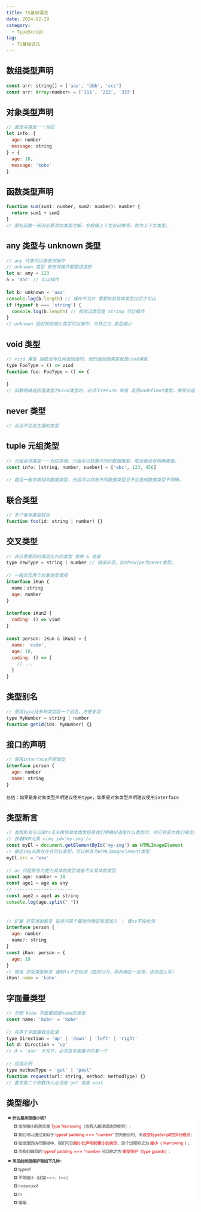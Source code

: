 ```yaml
---
title: TS基础语法
date: 2024-02-29
category:
  - TypeScript
tag:
  - TS基础语法
---
```


## 数组类型声明

```javascript
const arr: string[] = ['aaa', 'bbb', 'ccc']
const arr: Array<number> = ['111', '222', '333']
```

## 对象类型声明

```javascript
// 属性与类型一一对应
let info: {
  age: number
  message: string
} = {
  age: 18,
  message: 'kobe'
}
```

## 函数类型声明

```javascript
function sum(sum1: number, sum2: number): number {
  return sum1 + sum2
}
// 匿名函数一般没必要添加类型注解，会根据上下文自动推导。称为上下文类型。
```

## any 类型与 unknown 类型

```javascript
// any 代表可以做任何操作
// unknown 类型 做任何操作都是违法的
let a: any = 123
a = 'abc' // 可以操作

let b: unknown = 'aaa'
console.log(b.length) // 操作不允许 需要校验具体类型过后才可以
if (typeof b === 'string') {
  console.log(b.length) // 校验过类型是 string 可以操作
}
// unknown 经过校验缩小类型可以操作，也称之为 类型缩小
```

## void 类型

```javascript
// viod 类型 函数没有任何返回值时，他的返回值类型就是viod类型
type FooType = () => viod
function foo: FooType = () => {

}
// 函数明确返回值类型为viod类型时，必须不return 或者 返回undefined类型，推导出返回类型为void的时候，可以返回任意类型。
```

## never 类型

```javascript
// 永远不会发生值的类型
```

## tuple 元组类型

```javascript
// 元组会将类型一一对应存储，元组可以放置不同的数据类型，取出值会有明确类型。
const info: [string, number, number] = ['abc', 123, 456]

// 数组一般存放相同数据类型，元组可以存放不同数据类型且不会造成数据类型不明确。
```

## 联合类型

```javascript
// 多个基本类型联合
function foo(id: string | number) {}
```

## 交叉类型

```javascript
// 表示需要同时满足左右的类型 使用 & 连接
type newType = string | number // 错误示范，此时newTpe为never类型。

// 一般交叉两个对象类型使用
interface iKun {
  name：string
  age: number
}

interface iKun2 {
  coding: () => viod
}

const person: iKun & iKun2 = {
  name: 'code',
  age: 18,
  coding: () => {
    // ...
  }
}
```

## 类型别名

```javascript
// 使用type给多种类型起一个别名，方便复用
type MyNumber = string | number
function getId(ids: MyNumber) {}
```

## 接口的声明

```javascript
// 使用interface声明类型
interface person {
  age: number
  name: string
}

总结：如果是非对象类型声明建议使用type，如果是对象类型声明建议使用interface
```

## 类型断言

```javascript
// 类型断言可以再ts无法推导具体类型但是我们明确知道是什么类型时，将它转变为我们确定的类型。
// 获取DOM元素 <img id='my-img'/>
const myEl = document.getElementById('my-img') as HTMLImageElement
// 确定img元素存在且可以拿到，可以断言为HTMLImageElement类型
myEl.src = 'xxx'

// as 只能断言为更为具体的类型或者不太具体的类型
const age: number = 18
const age1 = age as any
// ----------------------
const age2 = age1 as string
console.log(age.split(" "))


// 扩展 非空类型断言 在访问某个属性时确定有值加入 ！ 使ts不在检测
interface person {
  age: number
  name?: string
}
const iKun: person = {
  age: 19
}
// 使用 非空类型断言 强制ts不在检测（危险行为，除非确定一定有，否则这么写）
iKun!.name = 'kobe'


```

## 字面量类型

```javascript
// 示例 kobe 字面量就是name的类型
const name: 'kobe' = 'kobe'

// 将多个字面量联合起来
type Direction = 'up' | 'down' | 'left' | 'right'
let d: Direction = 'up'
// d = 'aaa' 不允许，必须是字面量中的某一个

// 应用示例
type methodType = 'get' | 'post'
function request(url: string, method: methodType) {}
// 要求第二个参数传入必须是 get 或者 post
```

## 类型缩小

![类型缩小](./image/类型缩小.png)
